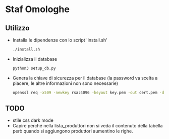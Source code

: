 # Staf Omologhe

## Utilizzo

- Installa le dipendenze con lo script 'install.sh'

    ```bash
    ./install.sh
    ```

- Inizializza il database

    ```bash
    python3 setup_db.py
    ```

- Genera la chiave di sicurezza per il database (la password va scelta a piacere, le altre informazioni non sono necessarie)

    ```bash
    openssl req -x509 -newkey rsa:4096 -keyout key.pem -out cert.pem -days 365
    ```

## TODO

- stile css dark mode
- Capire perché nella lista_produttori non si veda il contenuto della tabella però quando si aggiungono produttori aumentino le righe.
